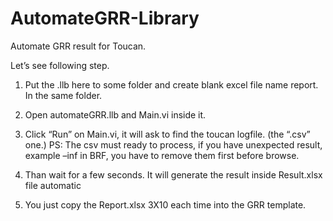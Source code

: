 # AutomateGRR-Library
Automate GRR result for Toucan.

Let’s see following step.
1.	Put the .llb here to some folder and create blank excel file name report. In the same folder.
 
2.	Open automateGRR.llb and Main.vi inside it.
 
3.	Click “Run” on Main.vi, it will ask to find the toucan logfile. (the “.csv” one.)
PS: The csv must ready to process, if you have unexpected result, example –inf in BRF, you have to remove them first before browse.
 
4.	Than wait for a few seconds.
It will generate the result inside Result.xlsx file automatic

5.	You just copy the Report.xlsx 3X10 each time into the GRR template.

